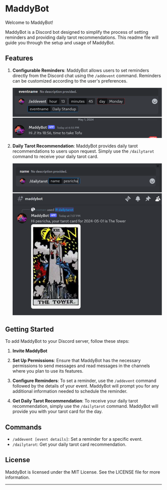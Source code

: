 # MaddyBot

Welcome to MaddyBot! 

MaddyBot is a Discord bot designed to simplify the process of setting reminders and providing daily tarot recommendations. This readme file will guide you through the setup and usage of MaddyBot.

## Features

1. **Configurable Reminders**: MaddyBot allows users to set reminders directly from the Discord chat using the `/addevent` command. Reminders can be customized according to the user's preferences.

    ![Reminder command](https://github.com/pesricha/MaddyBot/blob/main/images/addevent.png)
    ![Reminder Image](https://github.com/pesricha/MaddyBot/blob/main/images/reminder.png)

2. **Daily Tarot Recommendation**: MaddyBot provides daily tarot recommendations to users upon request. Simply use the `/dailytarot` command to receive your daily tarot card.

    ![Tarot command](https://github.com/pesricha/MaddyBot/blob/main/images/tarocommand.png)
    ![Tarot image](https://github.com/pesricha/MaddyBot/blob/main/images/response.png)

## Getting Started

To add MaddyBot to your Discord server, follow these steps:

1. **Invite MaddyBot**

2. **Set Up Permissions**: Ensure that MaddyBot has the necessary permissions to send messages and read messages in the channels where you plan to use its features.

3. **Configure Reminders**: To set a reminder, use the `/addevent` command followed by the details of your event. MaddyBot will prompt you for any additional information needed to schedule the reminder.

4. **Get Daily Tarot Recommendation**: To receive your daily tarot recommendation, simply use the `/dailytarot` command. MaddyBot will provide you with your tarot card for the day.

## Commands

- `/addevent [event details]`: Set a reminder for a specific event.
- `/dailytarot`: Get your daily tarot card recommendation.

## License

MaddyBot is licensed under the MIT License. See the LICENSE file for more information.

---

